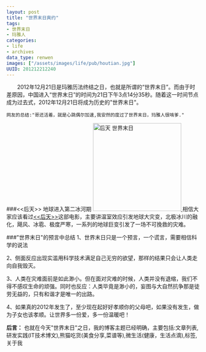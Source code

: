 ```yaml
---
layout: post
title: "世界末日爽约"
tags: 
- 世界末日
- 玛雅人
categories:
- life
- archives
data_type: renwen
images: ["/assets/images/life/pub/houtian.jpg"]
UUID: 201212212240
---
```


　　2012年12月21日是玛雅历法终结之日，也就是所谓的“世界末日”。而由于时差原因，中国进入“世界末日”的时间为21日下午3点14分35秒。随着这一时间节点成为过去式，2012年12月21日将成为历史的"世界末日"。
    
    网友的总结:"哥还活着，就是心跳偶尔加速,我安然的度过了世界末日，玛雅人很啃爹."

###<<后天>> 地球进入第二冰河期
<a href="{{site.aliyun_oss}}/assets/images/life/pub/houtian.jpg" alt="世界末日">
<img src="{{site.aliyun_oss}}/assets/images/life/pub/houtian.jpg" alt="后天 世界末日" class="img-right" width="230px" />
</a>
相信大家应该看过<a href="http://v.youku.com/v_show/id_XMzM1MjUwODMy.html"><<后天>></a>这部电影，主要讲温室效应引发地球大灾变，北极冰川的融化，飓风、冰雹、极度严寒，一系列的地球巨变引发了一场不可挽救的灾难。

###"世界末日"的预言中总结
1、世界末日只是一个预言，一个谎言，需要相信科学的说法

2、侧面反应出现实滥用科学技术满足自己无穷的欲望，那样的结果只会让人类走向自我毁灭。

3、人类在灾难面前是如此渺小。但在面对灾难的时候，人类并没有退缩，我们不得不感叹生命的顽强。同时也反应：人类毕竟是渺小的，妄图与大自然抗争那是徒劳无益的，只有和谐才是唯一的出路。

4、如果真的2012年发生了，至少现在起好好孝顺你的父母吧，如果没有发生，做为子女也该孝顺。让世界多一份爱，多一份温暖吧！


<strong>后言：</strong>
也就在今天"世界末日"之日，我的博客主题已经明确，主要包括:文章列表,研发实践(IT技术博文),熊猫吃货(美食分享,菜谱等),微生活(健康，生活点滴),标签,关于我

    
